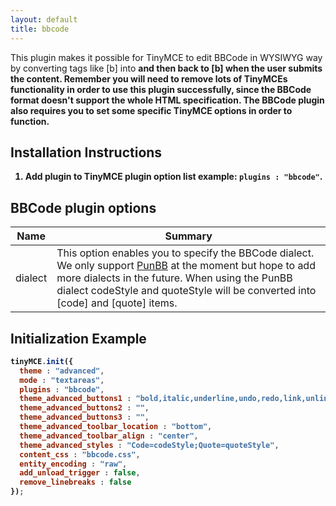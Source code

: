 ```yaml
---
layout: default
title: bbcode
---
```


This plugin makes it possible for TinyMCE to edit BBCode in WYSIWYG way by converting tags like [b] into <strong> and then <strong> back to [b] when the user submits the content. Remember you will need to remove lots of TinyMCEs functionality in order to use this plugin successfully, since the BBCode format doesn't support the whole HTML specification. The BBCode plugin also requires you to set some specific TinyMCE options in order to function.

## Installation Instructions

1.  Add plugin to TinyMCE plugin option list example: `plugins : "bbcode"`.

## BBCode plugin options

| Name | Summary |
| --- | --- |
| dialect | This option enables you to specify the BBCode dialect. We only support [PunBB](http://www.punbb.org/) at the moment but hope to add more dialects in the future. When using the PunBB dialect codeStyle and quoteStyle will be converted into [code] and [quote] items. |

## Initialization Example

```js
tinyMCE.init({
  theme : "advanced",
  mode : "textareas",
  plugins : "bbcode",
  theme_advanced_buttons1 : "bold,italic,underline,undo,redo,link,unlink,image,forecolor,styleselect,removeformat,cleanup,code",
  theme_advanced_buttons2 : "",
  theme_advanced_buttons3 : "",
  theme_advanced_toolbar_location : "bottom",
  theme_advanced_toolbar_align : "center",
  theme_advanced_styles : "Code=codeStyle;Quote=quoteStyle",
  content_css : "bbcode.css",
  entity_encoding : "raw",
  add_unload_trigger : false,
  remove_linebreaks : false
});

```
